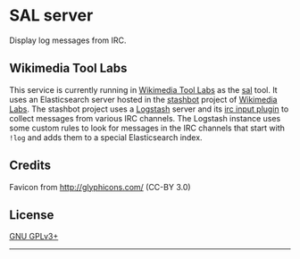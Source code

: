 SAL server
==========

Display log messages from IRC.

Wikimedia Tool Labs
-------------------

This service is currently running in [Wikimedia Tool Labs][] as the [sal][]
tool. It uses an Elasticsearch server hosted in the [stashbot][] project of
[Wikimedia Labs][]. The stashbot project uses a [Logstash][] server and its
[irc input plugin][] to collect messages from various IRC channels. The
Logstash instance uses some custom rules to look for messages in the IRC
channels that start with `!log` and adds them to a special Elasticsearch
index.


Credits
-------
Favicon from http://glyphicons.com/ (CC-BY 3.0)


License
-------
[GNU GPLv3+](//www.gnu.org/copyleft/gpl.html "GNU GPLv3+")


---
[Wikimedia]: https://wikimediafoundation.org/wiki/Home
[Elasticsearch]: https://www.elastic.co/products/elasticsearch
[Wikimedia Tool Labs]: https://wikitech.wikimedia.org/wiki/Help:Tool_Labs
[sal]: https://tools.wmflabs.org/sal
[stashbot]: https://wikitech.wikimedia.org/wiki/Nova_Resource:Stashbot
[Wikimedia Labs]: https://wikitech.wikimedia.org/wiki/Help:FAQ
[Logstash]: https://www.elastic.co/products/logstash
[irc input plugin]: https://www.elastic.co/guide/en/logstash/current/plugins-inputs-irc.html
